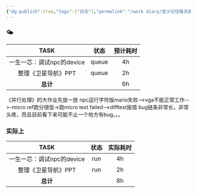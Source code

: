 ```yaml
---
{"dg-publish":true,"tags":["日志"],"permalink":"/work diary/至少记住每天做了什么/2024-06-06：周四/","dgPassFrontmatter":true}
---
```


### 🌤

|       TASK        |  状态   | 预计耗时 |
| :---------------: | :---: | :--: |
| 一生一芯：调试npc的device | queue |  4h  |
|    整理《卫星导航》PPT    | queue |  2h  |
|      **总计**       |       |  6h  |
《并行处理》的大作业先放一放
npc运行字符版mario失败-->vga不能正常工作-->-micro ref跑分很低->跑micro test failed-->difftest报错
bug链条非常长，非常头疼，而且目前看下来可能不止一个地方有bug。。。
### 实际上
|       TASK        |  状态   | 实际耗时 |
| :---------------: | :---: | :--: |
| 一生一芯：调试npc的device |  run  |  4h  |
|    整理《卫星导航》PPT    |  run  |  2h  |
|      **总计**       |       |  8h  |
